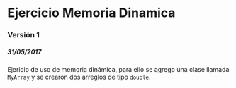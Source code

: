<h1>Ejercicio Memoria Dinamica</h1>
<h3>Versión 1</h3>
<h5>31/05/2017</h5>
Ejericio de uso de memoria dinámica, para ello se agrego una clase llamada <code>MyArray</code> y se crearon dos arreglos de tipo <code>double</code>.